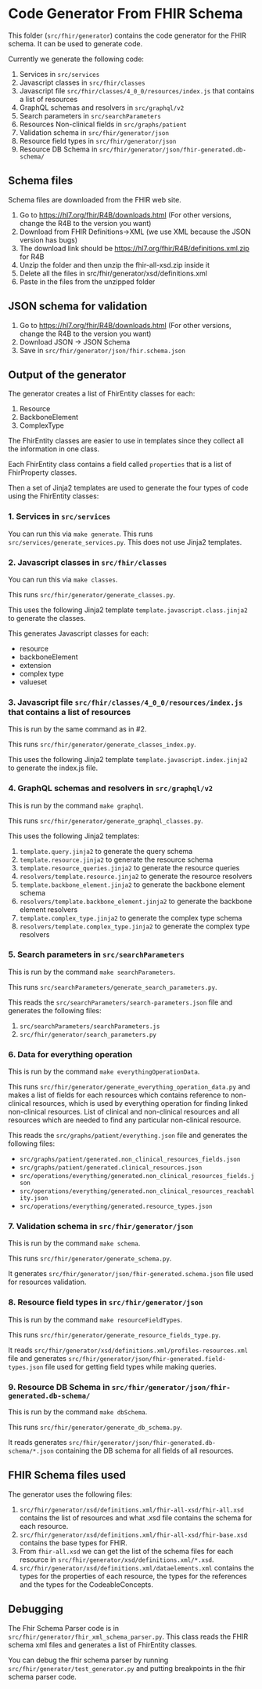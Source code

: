 # Code Generator From FHIR Schema

This folder (`src/fhir/generator`) contains the code generator for the FHIR schema. It can be used to generate code.

Currently we generate the following code:

1. Services in `src/services`
2. Javascript classes in `src/fhir/classes`
3. Javascript file `src/fhir/classes/4_0_0/resources/index.js` that contains a list of resources
4. GraphQL schemas and resolvers in `src/graphql/v2`
5. Search parameters in `src/searchParameters`
6. Resources Non-clinical fields in `src/graphs/patient`
7. Validation schema in `src/fhir/generator/json`
8. Resource field types in `src/fhir/generator/json`
9. Resource DB Schema in `src/fhir/generator/json/fhir-generated.db-schema/`

## Schema files

Schema files are downloaded from the FHIR web site.

1. Go to https://hl7.org/fhir/R4B/downloads.html (For other versions, change the R4B to the version you want)
2. Download from FHIR Definitions->XML (we use XML because the JSON version has bugs)
3. The download link should be https://hl7.org/fhir/R4B/definitions.xml.zip for R4B
4. Unzip the folder and then unzip the fhir-all-xsd.zip inside it
5. Delete all the files in src/fhir/generator/xsd/definitions.xml
6. Paste in the files from the unzipped folder

## JSON schema for validation

1. Go to https://hl7.org/fhir/R4B/downloads.html (For other versions, change the R4B to the version you want)
2. Download JSON -> JSON Schema
3. Save in `src/fhir/generator/json/fhir.schema.json`

## Output of the generator

The generator creates a list of FhirEntity classes for each:

1. Resource
2. BackboneElement
3. ComplexType

The FhirEntity classes are easier to use in templates since they collect all the information in one class.

Each FhirEntity class contains a field called `properties` that is a list of FhirProperty classes.

Then a set of Jinja2 templates are used to generate the four types of code using the FhirEntity classes:

### 1. Services in `src/services`

You can run this via `make generate`.
This runs `src/services/generate_services.py`.
This does not use Jinja2 templates.

### 2. Javascript classes in `src/fhir/classes`

You can run this via `make classes`.

This runs `src/fhir/generator/generate_classes.py`.

This uses the following Jinja2 template `template.javascript.class.jinja2` to generate the classes.

This generates Javascript classes for each:

- resource
- backboneElement
- extension
- complex type
- valueset

### 3. Javascript file `src/fhir/classes/4_0_0/resources/index.js` that contains a list of resources

This is run by the same command as in #2.

This runs `src/fhir/generator/generate_classes_index.py`.

This uses the following Jinja2 template `template.javascript.index.jinja2` to generate the index.js file.

### 4. GraphQL schemas and resolvers in `src/graphql/v2`

This is run by the command `make graphql`.

This runs `src/fhir/generator/generate_graphql_classes.py`.

This uses the following Jinja2 templates:

1. `template.query.jinja2` to generate the query schema
2. `template.resource.jinja2` to generate the resource schema
3. `template.resource_queries.jinja2` to generate the resource queries
4. `resolvers/template.resource.jinja2` to generate the resource resolvers
5. `template.backbone_element.jinja2` to generate the backbone element schema
6. `resolvers/template.backbone_element.jinja2` to generate the backbone element resolvers
7. `template.complex_type.jinja2` to generate the complex type schema
8. `resolvers/template.complex_type.jinja2` to generate the complex type resolvers

### 5. Search parameters in `src/searchParameters`

This is run by the command `make searchParameters`.

This runs `src/searchParameters/generate_search_parameters.py`.

This reads the `src/searchParameters/search-parameters.json` file and generates the following files:

1. `src/searchParameters/searchParameters.js`
2. `src/fhir/generator/search_parameters.py`

### 6. Data for everything operation

This is run by the command `make everythingOperationData`.

This runs `src/fhir/generator/generate_everything_operation_data.py` and makes a list of fields for each resources which contains reference to non-clinical resources, which is used by everything operation for finding linked non-clinical resources. List of clinical and non-clinical resources and all resources which are needed to find any particular non-clinical resource.

This reads the `src/graphs/patient/everything.json` file and generates the following files:
- `src/graphs/patient/generated.non_clinical_resources_fields.json`
- `src/graphs/patient/generated.clinical_resources.json`
- `src/operations/everything/generated.non_clinical_resources_fields.json`
- `src/operations/everything/generated.non_clinical_resources_reachablity.json`
- `src/operations/everything/generated.resource_types.json`

### 7. Validation schema in `src/fhir/generator/json`

This is run by the command `make schema`.

This runs `src/fhir/generator/generate_schema.py`.

It generates `src/fhir/generator/json/fhir-generated.schema.json` file used for resources validation.

### 8. Resource field types in `src/fhir/generator/json`

This is run by the command `make resourceFieldTypes`.

This runs `src/fhir/generator/generate_resource_fields_type.py`.

It reads `src/fhir/generator/xsd/definitions.xml/profiles-resources.xml` file and generates `src/fhir/generator/json/fhir-generated.field-types.json` file used for getting field types while making queries.

### 9. Resource DB Schema in `src/fhir/generator/json/fhir-generated.db-schema/`

This is run by the command `make dbSchema`.

This runs `src/fhir/generator/generate_db_schema.py`.

It reads generates `src/fhir/generator/json/fhir-generated.db-schema/*.json` containing the DB schema for all fields of all resources.

## FHIR Schema files used

The generator uses the following files:

1. `src/fhir/generator/xsd/definitions.xml/fhir-all-xsd/fhir-all.xsd` contains the list of resources and what .xsd file
   contains the schema for each resource.
2. `src/fhir/generator/xsd/definitions.xml/fhir-all-xsd/fhir-base.xsd` contains the base types for FHIR.
3. From `fhir-all.xsd` we can get the list of the schema files for each resource
   in `src/fhir/generator/xsd/definitions.xml/*.xsd`.
4. `src/fhir/generator/xsd/definitions.xml/dataelements.xml` contains the types for the properties of each resource, the
   types for the references and the types for the CodeableConcepts.

## Debugging

The Fhir Schema Parser code is in `src/fhir/generator/fhir_xml_schema_parser.py`. This class reads the FHIR schema xml
files and generates a list of FhirEntity classes.

You can debug the fhir schema parser by running `src/fhir/generator/test_generator.py` and putting breakpoints in the
fhir schema parser code.
